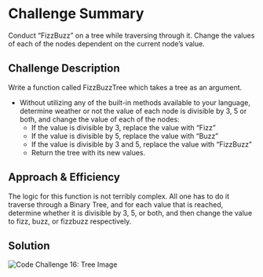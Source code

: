 # Challenge Summary
Conduct “FizzBuzz” on a tree while traversing through it. Change the values of each of the nodes dependent on the current node’s value.

## Challenge Description
Write a function called FizzBuzzTree which takes a tree as an argument.
* Without utilizing any of the built-in methods available to your language, determine weather or not the value of each node is divisible by 3, 5 or both, and change the value of each of the nodes:
  * If the value is divisible by 3, replace the value with “Fizz”
  * If the value is divisible by 5, replace the value with “Buzz”
  * If the value is divisible by 3 and 5, replace the value with “FizzBuzz”
  * Return the tree with its new values.

## Approach & Efficiency
The logic for this function is not terribly complex. All one has to do it traverse through a Binary Tree, and for each value that is reached, determine whether it is divisible by 3, 5, or both, and then change the value to fizz, buzz, or fizzbuzz respectively. 

## Solution
![Code Challenge 16: Tree Image]('../assets/fizz-buzz-tree.jpg')